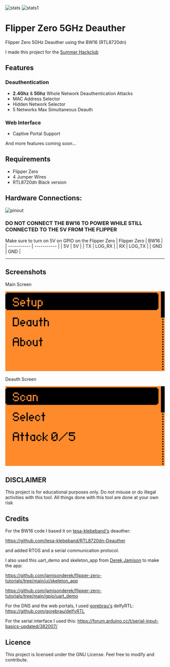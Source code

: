 ![stats](https://hackatime-badge.hackclub.com/U092FFBRR0Q/flipperzero-bw16-deauther)
![stats1](https://hackatime-badge.hackclub.com/U092FFBRR0Q/RTL8720dn-DeautherWithRTOS)

# Flipper Zero 5GHz Deauther
Flipper Zero 5GHz Deauther using the BW16 (RTL8720dn)

I made this project for the [Summer Hackclub](https://summer.hack.club/bc1)


## Features
### Deauthentication
- **2.4Ghz** & **5Ghz** Whole Network Deauthentication Attacks
- MAC Address Selector
- Hidden Network Selector
- 5 Networks Max Simultaneous Deauth
### Web Interface
- Captive Portal Support

And more features coming soon...

## Requirements

- Flipper Zero
- 4 Jumper Wires
- RTL8720dn Black version

## Hardware Connections:

![pinout](https://www.amebaiot.com/wp-content/uploads/2022/07/bw16_typec/P2.png)

### DO NOT CONNECT THE BW16 TO POWER WHILE STILL CONNECTED TO THE 5V FROM THE FLIPPER
Make sure to turn on 5V on GPIO on the Flipper Zero
| Flipper Zero | BW16 |
| ----------- | ----------- |
| 5V | 5V |
| TX | LOG_RX | 
| RX | LOG_TX | 
| GND | GND | 

---

## Screenshots

Main Screen

![main_screen](https://github.com/KinimodD/Flipper-Zero-5GHz-Deauther/blob/main/Screenshots/Main.png)

Deauth Screen

![deauth_screen](https://github.com/KinimodD/Flipper-Zero-5GHz-Deauther/blob/main/Screenshots/Deauth.png)


## DISCLAIMER
This project is for educational purposes only. Do not misuse or do illegal activities with this tool. All things done with this tool are done at your own risk


## Credits
For the BW16 code I based it on [tesa-klebeband's](https://github.com/tesa-klebeband) deauther:

https://github.com/tesa-klebeband/RTL8720dn-Deauther

and added RTOS and a serial communication protocol.


I also used this uart_demo and skeleton_app from [Derek Jamison](https://github.com/jamisonderek) to make the app:

https://github.com/jamisonderek/flipper-zero-tutorials/tree/main/ui/skeleton_app

https://github.com/jamisonderek/flipper-zero-tutorials/tree/main/gpio/uart_demo

For the DNS and the web portals, I used [gorebrau's](https://github.com/gorebrau) delfyRTL:
https://github.com/gorebrau/delfyRTL

For the serial interface I used this:
https://forum.arduino.cc/t/serial-input-basics-updated/382007/

## Licence
This project is licensed under the GNU License. Feel free to modify and contribute.

